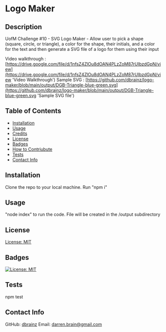 
  # Logo Maker

  ## Description
  UofM Challenge #10 - SVG Logo Maker - Allow user to pick a shape (square, circle, or triangle), a color for the shape, their initials, and a color for the text and then generate a SVG file of a logo for them using their input

  Video walkthrough : [https://drive.google.com/file/d/1nfsZ4ZlOu8dOAN4PLzZoM87rUIbzdGpN/view](https://drive.google.com/file/d/1nfsZ4ZlOu8dOAN4PLzZoM87rUIbzdGpN/view 'Video Walkthrough')
  Sample SVG : [https://github.com/dbrainz/logo-maker/blob/main/output/DGB-Triangle-blue-green.svg](https://github.com/dbrainz/logo-maker/blob/main/output/DGB-Triangle-blue-green.svg 'Sample SVG file')

  ## Table of Contents
  - [Installation](#installation)
  - [Usage](#usage)
  - [Credits](#credits)
  - [License](#license)
  - [Badges](#badges)
  - [How to Contriubute](#contribute)
  - [Tests](#tests)
  - [Contact Info](#contact)

  <a id="installation"></a>
  ## Installation
  Clone the repo to your local machine.
  Run "npm i"

  <a id="usage"></a>
  ## Usage
  "node index" to run the code. File will be created in the /output subdirectory

  <a id="license"></a>
  ## License
  [License: MIT](https://opensource.org/licenses/MIT 'MIT License')

  <a id="badges"></a>
  ## Badges
  [![License: MIT](https://img.shields.io/badge/License-MIT-yellow.svg)](https://opensource.org/licenses/MIT)

  <a id="tests"></a>
  ## Tests
  npm test

  <a id="contact"></a>
  ## Contact Info
  GitHub: [dbrainz](https://github.com/dbrainz 'GitHub profile')  Email: [darren.brain@gmail.com](mailto:darren.brain@gmail.com 'Email address')
